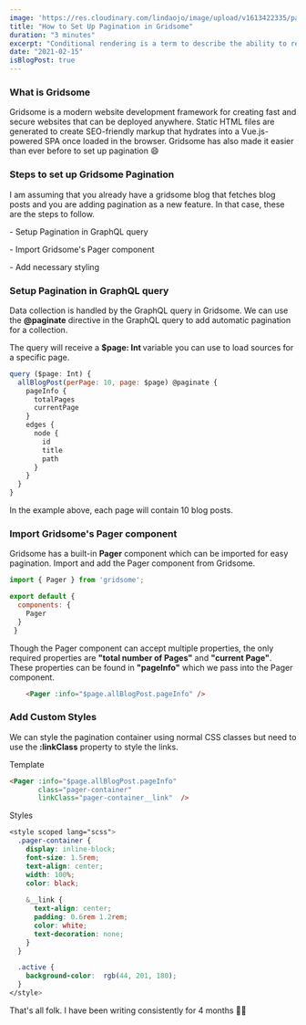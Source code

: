 ```yaml
---
image: 'https://res.cloudinary.com/lindaojo/image/upload/v1613422335/pagination_ultdqf.png'
title: "How to Set Up Pagination in Gridsome"
duration: "3 minutes"
excerpt: "Conditional rendering is a term to describe the ability to render different user interface (UI) markup depending on if a condition is true or false."
date: "2021-02-15"
isBlogPost: true
---
```


<h3>What is Gridsome</h3>

Gridsome is a modern website development framework for creating fast and secure websites that can be deployed anywhere. Static HTML files are generated to create SEO-friendly markup that hydrates into a Vue.js-powered SPA once loaded in the browser. Gridsome has also made it easier than ever before to set up pagination 😄

<h3>Steps to set up Gridsome Pagination</h3>

I am assuming that you already have a gridsome blog that fetches blog posts and you are adding pagination as a new feature. In that case, these are the steps to follow.
 
<p class="list-item"> - Setup Pagination in GraphQL query</p>
<p class="list-item"> - Import Gridsome's Pager component</p>
<p class="list-item"> - Add necessary styling</p>

<h3>Setup Pagination in GraphQL query</h3>

Data collection is handled by the GraphQL query in Gridsome. We can use the <strong>@paginate</strong> directive in the GraphQL query to add automatic pagination for a collection.

The query will receive a <strong>$page: Int </strong>variable you can use to load sources for a specific page.

```js
query ($page: Int) {
  allBlogPost(perPage: 10, page: $page) @paginate {
    pageInfo {
      totalPages
      currentPage
    }
    edges {
      node {
        id
        title
        path
      }
    }
  }
}
```
In the example above, each page will contain 10 blog posts.

<h3>Import Gridsome's Pager component</h3>

Gridsome has a built-in <strong>Pager</strong> component which can be imported for easy pagination. Import and add the Pager component from Gridsome.

```js
import { Pager } from 'gridsome';

export default {
  components: {
    Pager
  }
 }
```

Though the Pager component can accept multiple properties, the only required properties are <strong>"total number of Pages"</strong> and <strong>"current Page"</strong>. These properties can be found in <strong>"pageInfo"</strong> which we pass into the Pager component.

```html
    <Pager :info="$page.allBlogPost.pageInfo" />
```

<h3>Add Custom Styles</h3>

We can style the pagination container using normal CSS classes but need to use the <strong>:linkClass</strong> property to style the links.

Template
```html
<Pager :info="$page.allBlogPost.pageInfo"
       class="pager-container"
       linkClass="pager-container__link"  />
```
Styles
```css
<style scoped lang="scss">
  .pager-container {
    display: inline-block;
    font-size: 1.5rem;
    text-align: center;
    width: 100%;
    color: black;
    
    &__link {
      text-align: center;
      padding: 0.6rem 1.2rem;
      color: white;
      text-decoration: none;
    }
  }

  .active {
    background-color:  rgb(44, 201, 180);
  }
</style>
```
That's all folk. I have been writing consistently for 4 months 🎉😄
